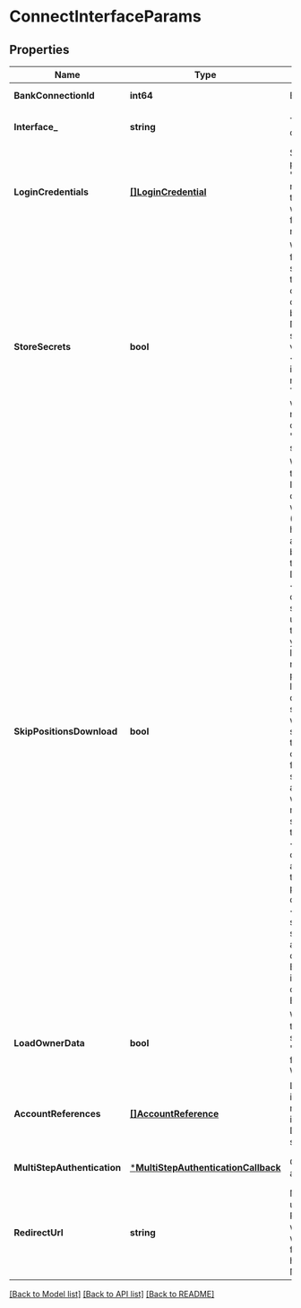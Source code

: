 # ConnectInterfaceParams

## Properties
Name | Type | Description | Notes
------------ | ------------- | ------------- | -------------
**BankConnectionId** | **int64** | Bank connection identifier | [default to null]
**Interface_** | **string** | The interface to use for connecting with the bank. | [optional] [default to null]
**LoginCredentials** | [**[]LoginCredential**](LoginCredential.md) | Set of login credentials. Must be passed in combination with the &#39;interface&#39; field. For mandators requiring a web form, no matter the passed login credentials, the web form will contain all login fields defined by the bank for the respective interface. | [optional] [default to null]
**StoreSecrets** | **bool** | Whether to store the secret login fields. If the secret fields are stored, then updates can be triggered without the involvement of the users, as long as the credentials remain valid and the bank consent has not expired. Note that bank consent will be stored regardless of the field value. Default value is false.&lt;br/&gt;&lt;br/&gt;NOTES:&lt;br/&gt; - this field is ignored in case when the user will need to use finAPI&#39;s web form. The user will be able to decide whether to store the secrets or not in the web form, depending on the &#39;storeSecretsAvailableInWebForm&#39; setting (see Client Configuration). | [optional] [default to null]
**SkipPositionsDownload** | **bool** | Whether to skip the download of transactions and securities or not. If set to true, then finAPI will download just the accounts list with the accounts&#39; information (like account name, number, holder, etc), as well as the accounts&#39; balances (if possible), but skip the download of transactions and securities. Default is false.&lt;br/&gt;&lt;br/&gt;NOTES:&lt;br/&gt;&amp;bull; If you skip the download of transactions and securities during an import or update, you can still download them on a later update (though you might not get all positions at a later point, because the date range in which the bank servers provide this data is usually limited). However, once finAPI has downloaded the transactions or securities for the first time, you will not be able to go back to skipping the download of transactions and securities! In other words: Once you make your first request with skipPositionsDownload&#x3D;false for a certain bank connection, you will no longer be able to make a request with skipPositionsDownload&#x3D;true for that same bank connection.&lt;br/&gt;&amp;bull; If this bank connection is updated via finAPI&#39;s automatic batch update, then transactions and security positions &lt;u&gt;will&lt;/u&gt; be downloaded in any case!&lt;br/&gt;&amp;bull; For security accounts, skipping the downloading of the securities might result in the account&#39;s balance also not being downloaded.&lt;br/&gt;&amp;bull; For Bausparen accounts, this field is ignored. finAPI will always download transactions for Bausparen accounts.&lt;br/&gt; | [optional] [default to null]
**LoadOwnerData** | **bool** | Whether to load information about the bank connection owner(s) - see field &#39;owners&#39;. Default value is &#39;false&#39;.&lt;br&gt;&lt;br&gt;NOTE: This feature is supported only by the WEB_SCRAPER interface. | [optional] [default to null]
**AccountReferences** | [**[]AccountReference**](AccountReference.md) | List of accounts for which access is requested from the bank. It must only be passed if the bank interface has the DETAILED_CONSENT property set. | [optional] [default to null]
**MultiStepAuthentication** | [***MultiStepAuthenticationCallback**](MultiStepAuthenticationCallback.md) | Container for multi-step authentication data | [optional] [default to null]
**RedirectUrl** | **string** | Must only be passed when the used interface has the property REDIRECT_APPROACH and no web form flow is used. The user will be redirected to the given URL from the bank&#39;s website after having entered his credentials. Must use HTTPS protocol. | [optional] [default to null]

[[Back to Model list]](../README.md#documentation-for-models) [[Back to API list]](../README.md#documentation-for-api-endpoints) [[Back to README]](../README.md)


